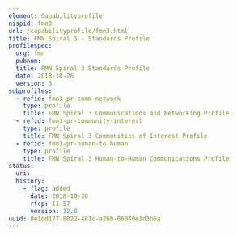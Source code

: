 ```yaml
---
element: Capabilityprofile
nispid: fmn3
url: /capabilityprofile/fmn3.html
title: FMN Spiral 3 - Standards Profile
profilespec:
  org: fmn
  pubnum: 
  title: FMN Spiral 3 Standards Profile
  date: 2018-10-26
  version: 3
subprofiles:
  - refid: fmn3-pr-comm-network
    type: profile
    title: FMN Spiral 3 Communications and Networking Profile
  - refid: fmn3-pr-community-interest
    type: profile
    title: FMN Spiral 3 Communities of Interest Profile
  - refid: fmn3-pr-human-to-human
    type: profile
    title: FMN Spiral 3 Human-to-Human Communications Profile
status:
  uri: 
  history: 
    - flag: added
      date: 2018-10-30
      rfcp: 11-57
      version: 12.0
uuid: 8e1dd177-8022-481c-a26b-06040e1d3b6a
---
```


